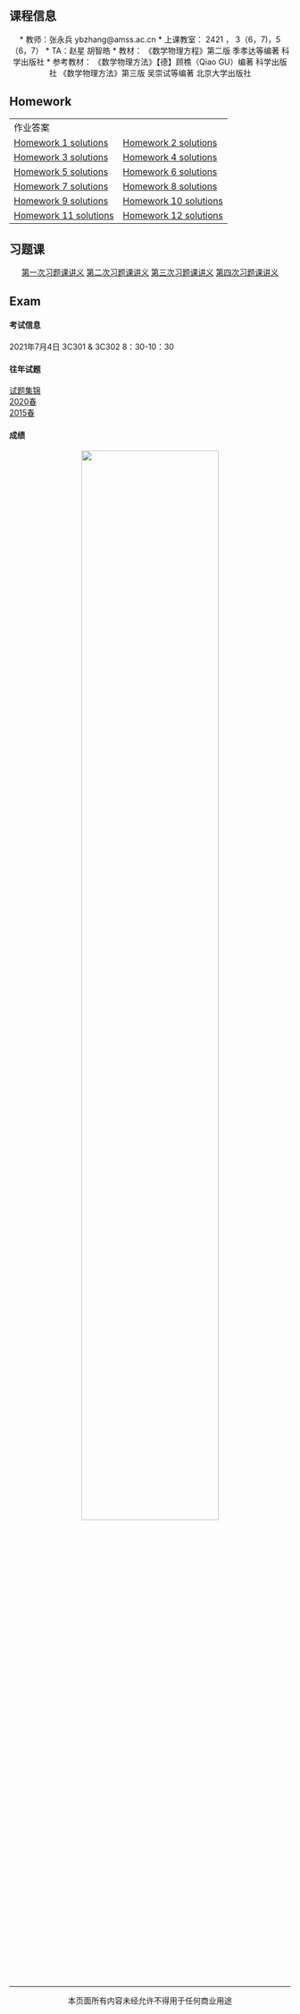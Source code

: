 ## 课程信息
<div align="center">
* 教师：张永兵 ybzhang@amss.ac.cn
* 上课教室： 2421 ， 3（6，7)，5（6，7）
* TA：赵星 胡智皓
* 教材： 《数学物理方程》第二版 季孝达等编著 科学出版社
* 参考教材：  
  《数学物理方法》【德】顾樵（Qiao GU）编著 科学出版社  
             《数学物理方法》第三版 吴崇试等编著 北京大学出版社
</div>

## Homework

<div align="center">
<table>
    <tr>
        <td>作业答案</td>
      <td> </td>
    </tr>
    <tr>
        <td><a href="{{ site.baseurl }}/作业/hw1_solution.pdf" target="_blank">Homework 1 solutions</a></td>
        <td><a href="{{ site.baseurl }}/作业/hw2_solution.pdf" target="_blank">Homework 2 solutions</a></td>
    </tr>
    <tr>
        <td><a href="{{ site.baseurl }}/作业/hw3_solution.pdf" target="_blank">Homework 3 solutions</a></td>
        <td><a href="{{ site.baseurl }}/作业/hw4_solution.pdf" target="_blank">Homework 4 solutions</a></td>
    </tr>
    <tr>
        <td><a href="{{ site.baseurl }}/作业/hw5_solution.pdf" target="_blank">Homework 5 solutions</a></td>
        <td><a href="{{ site.baseurl }}/作业/hw6_solution.pdf" target="_blank">Homework 6 solutions</a></td>
    </tr>
    <tr>
        <td><a href="{{ site.baseurl }}/作业/hw7_solution.pdf" target="_blank">Homework 7 solutions</a></td>
        <td><a href="{{ site.baseurl }}/作业/hw8_solution.pdf" target="_blank">Homework 8 solutions</a></td>
    </tr>
    <tr>
        <td><a href="{{ site.baseurl }}/作业/hw9_solution.pdf" target="_blank">Homework 9 solutions</a></td>
        <td><a href="{{ site.baseurl }}/作业/hw10_solution.pdf" target="_blank">Homework 10 solutions</a></td>
    </tr>
    <tr>
        <td><a href="{{ site.baseurl }}/作业/hw11_solution.pdf" target="_blank">Homework 11 solutions</a></td>
        <td><a href="{{ site.baseurl }}/作业/hw12_solution.pdf" target="_blank">Homework 12 solutions</a></td>
    </tr>
</table>
</div>

## 习题课

<div align="center">
<a href="{{ site.baseurl }}/习题课/Preparation.pdf" target="_blank">第一次习题课讲义</a>    
<a href="{{ site.baseurl }}/习题课/第二次习题课.pdf" target="_blank">第二次习题课讲义</a>    
<a href="{{ site.baseurl }}/习题课/第三次习题课.pdf" target="_blank">第三次习题课讲义</a>    
<a href="{{ site.baseurl }}/习题课/数理方程 总结.pdf" target="_blank">第四次习题课讲义</a>  
</div>
  
## Exam
#### 考试信息
2021年7月4日 3C301 & 3C302 8：30-10：30
#### 往年试题
<a href="{{ site.baseurl }}/test/tests.pdf" target="_blank">试题集锦</a>  
<a href="{{ site.baseurl }}/test/2020.jpg" target="_blank">2020春</a>  
<a href="{{ site.baseurl }}/test/2015春季学期数理方程期末卷.pdf" target="_blank">2015春</a>
#### 成绩
<div align="center">
<img src="{{ site.baseurl }}/test/grade.png" width="70%">
</div>
                                                                
---
<center>本页面所有内容未经允许不得用于任何商业用途</center>

